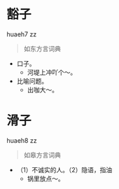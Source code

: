 # 豁子
huaeh7 zz
> 如东方言词典
- 口子。
  - 河堤上冲吖个～。
- 比喻问题。
  - 出咖大～。

# 滑子
huaeh8 zz
> 如皋方言词典
- （1）不诚实的人。（2）隐语，指油
  - 锅里放点～。
